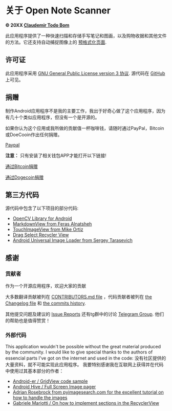关于 Open Note Scanner
=======================

**© 20XX [Claudemir Todo Bom](http://todobom.com)**

此应用程序提供了一种快速扫描和存储手写笔记和图画，以及购物收据和其他文件的方法。它还支持自动捕捉图像上的 [预格式化页面](https://github.com/ctodobom/OpenNoteScanner/raw/master/Page%20Templates/A4%20with%202%20pages.pdf).


许可证
-------

此应用程序采用 [GNU General Public License version 3 协议](http://www.gnu.org/licenses/gpl.txt). 源代码在 [GitHub](http://github.com/ctodobom/OpenNoteScanner)上可见。

捐赠
---------

制作Android应用程序不是我的主要工作，我出于好奇心做了这个应用程序，因为有几十个类似应用程序，但没有一个是开源的。

如果你认为这个应用或我所做的贡献值一杯咖啡钱，请随时通过PayPal，Bitcoin或DoeCooin作出任何捐赠。

[Paypal](https://www.paypal.com/cgi-bin/webscr?cmd=_s-xclick&hosted_button_id=X6XHVCPMRQEL4)

**注意：** 只有安装了相关钱包APP才能打开以下链接!

[通过Bitcoin捐赠](bitcoin:1H5tqKZoWdqkR54PGe9w67EzBnLXHBFmt9)

[通过Dogecoin捐赠](dogecoin:DFBaP724XR3rfs9wFahBd353yFkgkqatvd)


第三方代码
----------------------------------

源代码中包含了以下项目的部分代码:

* [OpenCV Library for Android](http://www.opencv.org)
* [MarkdownView from Feras Alnatsheh](https://github.com/falnatsheh/MarkdownView)
* [TouchImageView from Mike Ortiz](https://github.com/MikeOrtiz/TouchImageView)
* [Drag Select Recycler View](https://github.com/afollestad/drag-select-recyclerview)
* [Android Universal Image Loader from Sergey Tarasevich](https://github.com/nostra13/Android-Universal-Image-Loader)

感谢
------

### 贡献者

作为一个开源应用程序，欢迎大家的贡献

大多数翻译贡献被列在 [CONTRIBUTORS.md file](https://github.com/ctodobom/OpenNoteScanner/blob/master/CONTRIBUTORS.md) ，代码贡献者被列在 [the Changelog file](https://github.com/ctodobom/OpenNoteScanner/blob/master/CHANGELOG.md) 和 [the commits history](https://github.com/ctodobom/OpenNoteScanner/commits).

其他提交问题及建议的 [Issue Reports](https://github.com/ctodobom/OpenNoteScanner/issues) 还有tg群中的讨论 [Telegram Group](https://t.me/OpenNoteScanner). 他们的帮助也是值得赞赏！

### 外部代码

This application wouldn't be possible without the great material produced by the community. I would like to give special thanks to the authors of essencial parts I've got on the internet and used in the code:
没有社区提供的大量资料，就不可能实现此应用程序。 我要特别感谢我在互联网上获得并在代码中使用过其基本部分的作者：

* [Android-er / GridView code sample](http://android-er.blogspot.com.br/2012/07/gridview-loading-photos-from-sd-card.html)
* [Android Hive / Full Screen Image pager](http://www.androidhive.info/2013/09/android-fullscreen-image-slider-with-swipe-and-pinch-zoom-gestures/)
* [Adrian Rosebrock from pyimagesearch.com for the excellent tutorial on how to handle the images](http://www.pyimagesearch.com/2014/09/01/build-kick-ass-mobile-document-scanner-just-5-minutes/)
* [Gabriele Mariotti / On how to implement sections in the RecyclerView](https://gist.github.com/gabrielemariotti/e81e126227f8a4bb339c)
